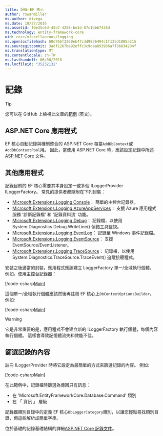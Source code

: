 ```yaml
---
title: 記錄-EF 核心
author: rowanmiller
ms.author: divega
ms.date: 10/27/2016
ms.assetid: f6e35c6d-45b7-4258-be1d-87c1bb67438d
ms.technology: entity-framework-core
uid: core/miscellaneous/logging
ms.openlocfilehash: 60d76bf3360eb47cdd9836494c1f135d1005a215
ms.sourcegitcommit: 3adf1267be92effc3c9daa893906a7f36834204f
ms.translationtype: MT
ms.contentlocale: zh-TW
ms.lasthandoff: 06/08/2018
ms.locfileid: "35232132"
---
```

# <a name="logging"></a>記錄

> [!TIP]  
> 您可以在 GitHub 上檢視此文章的[範例](https://github.com/aspnet/EntityFramework.Docs/tree/master/samples/core/Miscellaneous/Logging) \(英文\)。

## <a name="aspnet-core-applications"></a>ASP.NET Core 應用程式

EF 核心自動記錄與機制整合的 ASP.NET Core 每當`AddDbContext`或`AddDbContextPool`用。 因此，當使用 ASP.NET Core 時，應該設定記錄中所述[ASP.NET Core 文件](https://docs.microsoft.com/en-us/aspnet/core/fundamentals/logging?tabs=aspnetcore2x)。

## <a name="other-applications"></a>其他應用程式

記錄目前的 EF 核心需要其本身設定一或多個 ILoggerProvider ILoggerFactory。 常見的提供者都隨附在下列封裝：

* [Microsoft.Extensions.Logging.Console](https://www.nuget.org/packages/Microsoft.Extensions.Logging.Console/)： 簡單的主控台記錄器。
* [Microsoft.Extensions.Logging.AzureAppServices](https://www.nuget.org/packages/Microsoft.Extensions.Logging.AzureAppServices/)： 支援 Azure 應用程式服務 '診斷記錄檔' 和 '記錄資料流' 功能。
* [Microsoft.Extensions.Logging.Debug](https://www.nuget.org/packages/Microsoft.Extensions.Logging.Debug/)： 記錄檔，以使用 System.Diagnostics.Debug.WriteLine() 偵錯工具監視。
* [Microsoft.Extensions.Logging.EventLog](https://www.nuget.org/packages/Microsoft.Extensions.Logging.EventLog/)： 記錄至 Windows 事件記錄檔。
* [Microsoft.Extensions.Logging.EventSource](https://www.nuget.org/packages/Microsoft.Extensions.Logging.EventSource/)： 支援 EventSource/EventListener。
* [Microsoft.Extensions.Logging.TraceSource](https://www.nuget.org/packages/Microsoft.Extensions.Logging.TraceSource/)： 記錄檔，以使用 System.Diagnostics.TraceSource.TraceEvent() 追蹤接聽程式。

安裝之後適當的封裝，應用程式應該建立 LoggerFactory 單一/全域執行個體。 例如，使用主控台記錄器：

[!code-csharp[Main](../../../samples/core/Miscellaneous/Logging/Logging/BloggingContext.cs#DefineLoggerFactory)]

這個單一/全域執行個體應該然後再註冊 EF 核心上`DbContextOptionsBuilder`。 例如: 

[!code-csharp[Main](../../../samples/core/Miscellaneous/Logging/Logging/BloggingContext.cs#RegisterLoggerFactory)]

> [!WARNING]
> 它是非常重要的是，應用程式不會建立新的 ILoggerFactory 執行個體，每個內容執行個體。 這樣會導致記憶體流失和效能不佳。

## <a name="filtering-what-is-logged"></a>篩選記錄的內容

註冊 ILoggerProvider 時將它設定為最簡單的方式來篩選記錄的內容。 例如: 

[!code-csharp[Main](../../../samples/core/Miscellaneous/Logging/Logging/BloggingContextWithFiltering.cs#DefineLoggerFactory)]

在此範例中，記錄檔時篩選為傳回只有訊息：
 * 在 'Microsoft.EntityFrameworkCore.Database.Command' 類別
 * 在 「 資訊 」 層級

記錄器類別目錄中的定義 EF 核心`DbLoggerCategory`類別，以讓您輕鬆尋找類別目錄，但這些解析成簡單字串。

位於基礎的記錄基礎結構的詳細[ASP.NET Core 記錄文件](https://docs.microsoft.com/en-us/aspnet/core/fundamentals/logging?tabs=aspnetcore2x)。
